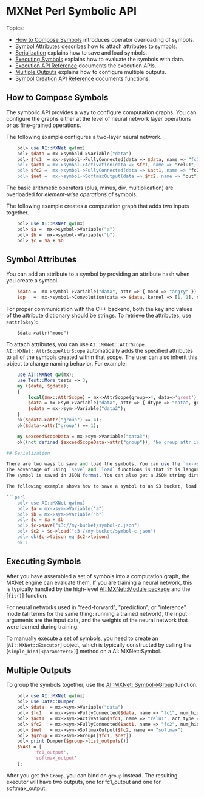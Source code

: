 # MXNet Perl Symbolic API

Topics:

* [How to Compose Symbols](#overloaded-operators) introduces operator overloading of symbols.
* [Symbol Attributes](#symbol-attributes) describes how to attach attributes to symbols.
* [Serialization](#serialization) explains how to save and load symbols.
* [Executing Symbols](#executing-symbols) explains how to evaluate the symbols with data.
* [Execution API Reference](http://mxnet.io/api/scala/docs/index.html#ml.dmlc.mxnet.Executor) documents the execution APIs.
* [Multiple Outputs](#multiple-outputs) explains how to configure multiple outputs.
* [Symbol Creation API Reference](http://mxnet.io/api/perl/docs/index.html#symbol) documents functions.

## How to Compose Symbols

The symbolic API provides a way to configure computation graphs.
You can configure the graphs either at the level of neural network layer operations or as fine-grained operations.

The following example configures a two-layer neural network.

```perl
    pdl> use AI::MXNet qw(mx)
    pdl> $data = mx->symbold->Variable("data")
    pdl> $fc1  = mx->symbol->FullyConnected(data => $data, name => "fc1", num_hidden" -> 128)
    pdl> $act1 = mx->symbol->Activation(data => $fc1, name => "relu1", act_type => "relu")
    pdl> $fc2 =  mx->symbol->FullyConnected(data => $act1, name => "fc2", num_hidden => 64)
    pdl> $net =  mx->symbol->SoftmaxOutput(data => $fc2, name => "out")
```

The basic arithmetic operators (plus, minus, div, multiplication) are overloaded for
*element-wise operations* of symbols.

The following example creates a computation graph that adds two inputs together.

```perl
    pdl> use AI::MXNet qw(mx)
    pdl> $a =  mx->symbol->Variable("a")
    pdl> $b =  mx->symbol->Variable("b")
    pdl> $c = $a + $b
```

## Symbol Attributes

You can add an attribute to a symbol by providing an attribute hash when you create a symbol.

```perl
    $data =  mx->symbol->Variable("data", attr => { mood => "angry" })
    $op   =  mx->symbol->Convolution(data => $data, kernel => [1, 1], num_filter => 1, attr => { mood => "so so" })
```

For proper communication with the C++ backend, both the key and values of the attribute dictionary should be strings. To retrieve the attributes, use `->attr($key)`:

```
    $data->attr("mood")
```

To attach attributes, you can use ```AI::MXNet::AttrScope```. ```AI::MXNet::AttrScopeAttrScope``` automatically adds 
the specified attributes to all of the symbols created within that scope.
The user can also inherit this object to change naming behavior. For example:

```perl
    use AI::MXNet qw(mx);
    use Test::More tests => 3;
    my ($data, $gdata);
    {
        local($mx::AttrScope) = mx->AttrScope(group=>4, data=>'great');
        $data = mx->sym->Variable("data", attr => { dtype => "data", group => "1" });
        $gdata = mx->sym->Variable("data2");
    }
    ok($gdata->attr("group") == 4);
    ok($data->attr("group") == 1);

    my $exceedScopeData = mx->sym->Variable("data3");
    ok((not defined $exceedScopeData->attr("group")), "No group attr in global attr scope");

## Serialization

There are two ways to save and load the symbols. You can use the `mx->symbol->save` and `mxnet->symbol->load` functions to serialize the ```AI::MXNet::Symbol``` objects.
The advantage of using `save` and `load` functions is that it is language agnostic and cloud friendly.
The symbol is saved in JSON format. You can also get a JSON string directly using `$symbol->tojson`.

The following example shows how to save a symbol to an S3 bucket, load it back, and compare two symbols using a JSON string.

```perl
    pdl> use AI::MXNet qw(mx)
    pdl> $a = mx->sym->Variable("a")
    pdl> $b = mx->sym->Variable("b")
    pdl> $c = $a + $b
    pdl> $c->save("s3://my-bucket/symbol-c.json")
    pdl> $c2 = $c->load("s3://my-bucket/symbol-c.json")
    pdl> ok($c->tojson eq $c2->tojson)
    ok 1
```

## Executing Symbols

After you have assembled a set of symbols into a computation graph, the MXNet engine can evaluate them.
If you are training a neural network, this is typically
handled by the high-level [AI::MXNet::Module package](module.md) and the [`fit()`] function.

For neural networks used in "feed-forward", "prediction", or "inference" mode (all terms for the same
thing: running a trained network), the input arguments are the
input data, and the weights of the neural network that were learned during training.

To manually execute a set of symbols, you need to create an [`AI::MXNet::Executor`] object,
which is typically constructed by calling the [`simple_bind(<parameters>)`] method on a AI::MXNet::Symbol.

## Multiple Outputs

To group the symbols together, use the [AI::MXNet::Symbol->Group](#mxnet.symbol.Group) function.

```perl
    pdl> use AI::MXNet qw(mx)
    pdl> use Data::Dumper
    pdl> $data  = mx->sym->Variable("data")
    pdl> $fc1   = mx->sym->FullyConnected($data, name => "fc1", num_hidden => 128)
    pdl> $act1  = mx->sym->Activation($fc1, name => "relu1", act_type => "relu")
    pdl> $fc2   = mx->sym->FullyConnected($act1, name => "fc2", num_hidden => 64)
    pdl> $net   = mx->sym->SoftmaxOutput($fc2, name => "softmax")
    pdl> $group = mx->sym->Group([$fc1, $net])
    pdl> print Dumper($group->list_outputs())
    $VAR1 = [
          'fc1_output',
          'softmax_output'
    ];
```

After you get the ```Group```, you can bind on ```group``` instead.
The resulting executor will have two outputs, one for fc1_output and one for softmax_output.
